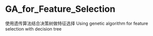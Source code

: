 # GA_for_Feature_Selection
使用遗传算法结合决策树做特征选择
Using genetic algorithm for feature selection with decision tree
